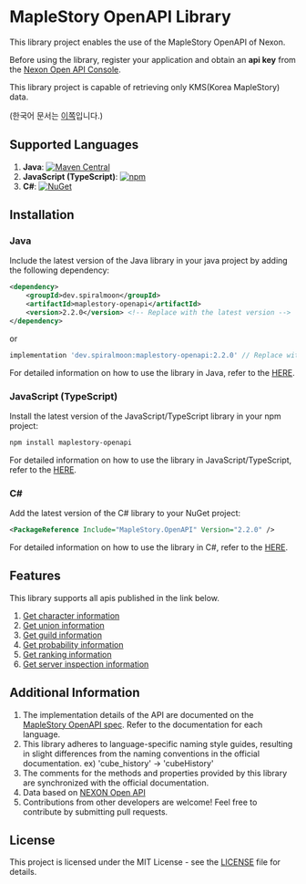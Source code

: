 # MapleStory OpenAPI Library

This library project enables the use of the MapleStory OpenAPI of Nexon.

Before using the library, register your application and obtain an **api key** from the [Nexon Open API Console](https://openapi.nexon.com/my-application/).

This library project is capable of retrieving only KMS(Korea MapleStory) data.

(한국어 문서는 [이쪽](./README-ko.md)입니다.)

## Supported Languages

1. **Java**: [![Maven Central](https://img.shields.io/maven-central/v/dev.spiralmoon/maplestory-openapi)](https://search.maven.org/artifact/dev.spiralmoon/maplestory-openapi)
2. **JavaScript (TypeScript)**: [![npm](https://img.shields.io/npm/v/maplestory-openapi)](https://www.npmjs.com/package/maplestory-openapi)
3. **C#**: [![NuGet](https://img.shields.io/nuget/v/MapleStory.OpenAPI)](https://www.nuget.org/packages/MapleStory.OpenAPI)

## Installation

### Java

Include the latest version of the Java library in your java project by adding the following dependency:

```xml
<dependency>
    <groupId>dev.spiralmoon</groupId>
    <artifactId>maplestory-openapi</artifactId>
    <version>2.2.0</version> <!-- Replace with the latest version -->
</dependency>
```
or
```groovy
implementation 'dev.spiralmoon:maplestory-openapi:2.2.0' // Replace with the latest version
```

For detailed information on how to use the library in Java, refer to the [HERE](./java/README.md).

### JavaScript (TypeScript)

Install the latest version of the JavaScript/TypeScript library in your npm project:

```bash
npm install maplestory-openapi
```

For detailed information on how to use the library in JavaScript/TypeScript, refer to the [HERE](./js/README.md).

### C#

Add the latest version of the C# library to your NuGet project:


```xml
<PackageReference Include="MapleStory.OpenAPI" Version="2.2.0" />
```


For detailed information on how to use the library in C#, refer to the [HERE](./csharp/README.md).

## Features
This library supports all apis published in the link below.

1. [Get character information](https://openapi.nexon.com/game/maplestory/?id=22)
2. [Get union information](https://openapi.nexon.com/game/maplestory/?id=23)
3. [Get guild information](https://openapi.nexon.com/game/maplestory/?id=24)
4. [Get probability information](https://openapi.nexon.com/game/maplestory/?id=25)
5. [Get ranking information](https://openapi.nexon.com/game/maplestory/?id=26)
6. [Get server inspection information](https://api.maplestory.nexon.com/soap/maplestory.asmx?op=GetInspectionInfo)

## Additional Information

1. The implementation details of the API are documented on the [MapleStory OpenAPI spec](https://openapi.nexon.com/game/maplestory). Refer to the documentation for each language.
2. This library adheres to language-specific naming style guides, resulting in slight differences from the naming conventions in the official documentation. ex) 'cube_history' -> 'cubeHistory'
3. The comments for the methods and properties provided by this library are synchronized with the official documentation.
4. Data based on [NEXON Open API](https://openapi.nexon.com)
5. Contributions from other developers are welcome! Feel free to contribute by submitting pull requests.

## License

This project is licensed under the MIT License - see the [LICENSE](./LICENSE) file for details.